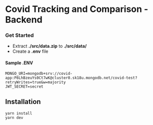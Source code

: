 # Covid Tracking and Comparison - Backend

### Get Started

- Extract **./src/data.zip** to **./src/data/**
- Create a **.env** file

#### Sample .ENV

```
MONGO_URI=mongodb+srv://covid-app:P8LhBzeuYs0Ct7wK@cluster0.sk18u.mongodb.net/covid-test?retryWrites=true&w=majority
JWT_SECRET=secret
```

## Installation

```sh
yarn install
yarn dev
```
